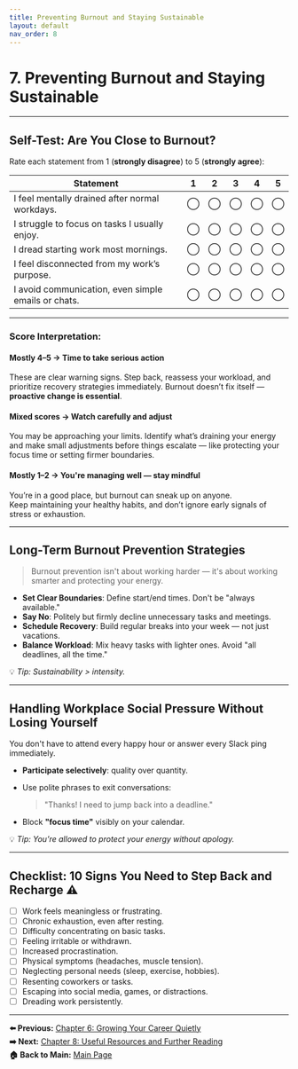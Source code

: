 ```yaml
---
title: Preventing Burnout and Staying Sustainable
layout: default
nav_order: 8
---
```


# 7. Preventing Burnout and Staying Sustainable

---

## Self-Test: Are You Close to Burnout?

Rate each statement from 1 (**strongly disagree**) to 5 (**strongly agree**):

| Statement                                                                | 1 | 2 | 3 | 4 | 5 |
|--------------------------------------------------------------------------|:-:|:-:|:-:|:-:|:-:|
| I feel mentally drained after normal workdays.                          | ◯ | ◯ | ◯ | ◯ | ◯ |
| I struggle to focus on tasks I usually enjoy.                           | ◯ | ◯ | ◯ | ◯ | ◯ |
| I dread starting work most mornings.                                    | ◯ | ◯ | ◯ | ◯ | ◯ |
| I feel disconnected from my work’s purpose.                             | ◯ | ◯ | ◯ | ◯ | ◯ |
| I avoid communication, even simple emails or chats.                     | ◯ | ◯ | ◯ | ◯ | ◯ |

---

### Score Interpretation:

#### Mostly 4–5 → **Time to take serious action**  
These are clear warning signs. Step back, reassess your workload, and prioritize recovery strategies immediately.
Burnout doesn’t fix itself — **proactive change is essential**.

#### Mixed scores → **Watch carefully and adjust**  
You may be approaching your limits. Identify what’s draining your energy and make small adjustments before things escalate — like protecting your focus time or setting firmer boundaries.

#### Mostly 1–2 → **You're managing well — stay mindful**  
You’re in a good place, but burnout can sneak up on anyone.  
Keep maintaining your healthy habits, and don’t ignore early signals of stress or exhaustion.

---

## Long-Term Burnout Prevention Strategies

> Burnout prevention isn't about working harder — it's about working smarter and protecting your energy.

- **Set Clear Boundaries**: Define start/end times. Don't be "always available."  
- **Say No**: Politely but firmly decline unnecessary tasks and meetings.  
- **Schedule Recovery**: Build regular breaks into your week — not just vacations.  
- **Balance Workload**: Mix heavy tasks with lighter ones. Avoid "all deadlines, all the time."  

💡 *Tip: Sustainability > intensity.*

---

## Handling Workplace Social Pressure Without Losing Yourself

You don't have to attend every happy hour or answer every Slack ping immediately.

- **Participate selectively**: quality over quantity.  
- Use polite phrases to exit conversations:  
  
  > "Thanks! I need to jump back into a deadline."  
- Block **"focus time"** visibly on your calendar.  

💡 *Tip: You’re allowed to protect your energy without apology.*

---

## Checklist: 10 Signs You Need to Step Back and Recharge ⚠️

- [ ] Work feels meaningless or frustrating.  
- [ ] Chronic exhaustion, even after resting.  
- [ ] Difficulty concentrating on basic tasks.  
- [ ] Feeling irritable or withdrawn.  
- [ ] Increased procrastination.  
- [ ] Physical symptoms (headaches, muscle tension).  
- [ ] Neglecting personal needs (sleep, exercise, hobbies).  
- [ ] Resenting coworkers or tasks.  
- [ ] Escaping into social media, games, or distractions.  
- [ ] Dreading work persistently.

---

**⬅️ Previous:** [Chapter 6: Growing Your Career Quietly](chapter-6-career-growth)  
**➡️ Next:** [Chapter 8: Useful Resources and Further Reading](chapter-8-resources)  
**🏠 Back to Main:** [Main Page](../index)

